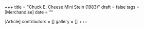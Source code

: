 +++
title = "Chuck E. Cheese Mini Stein (1983)"
draft = false
tags = [Merchandise]
date = ""

[Article]
contributors = []
gallery = []
+++